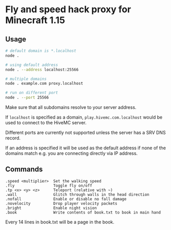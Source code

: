# Fly and speed hack proxy for Minecraft 1.15

## Usage

```bash
# default domain is *.localhost
node .

# using default address
node . --address localhost:25566

# multiple domains
node . example.com proxy.localhost

# run on different port
node . --port 25566
```

Make sure that all subdomains resolve to your server address.

If `localhost` is specified as a domain, `play.hivemc.com.localhost` would
be used to connect to the HiveMC server.

Different ports are currently not supported unless the server has a SRV DNS record.

If an address is specified it will be used as the default address if none of
the domains match e.g. you are connecting directly via IP address.

## Commands

```
.speed <multiplier>  Set the walking speed
.fly                 Toggle fly on/off
.tp <x> <y> <z>      Teleport (relative with ~)
.wall                Glitch through walls in the head direction
.nofall              Enable or disable no fall damage
.novelocity          Drop player velocity packets
.bright              Enable night vision
.book                Write contents of book.txt to book in main hand
```

Every 14 lines in book.txt will be a page in the book.

